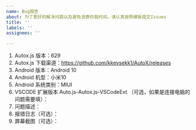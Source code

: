 ```yaml
---
name: Bug报告
about: 为了更好的解决问题以及避免浪费你我时间，请认真按照模板提交Issues
title: ''
labels: ''
assignees: ''

---
```


1. Autox.js 版本：629
2. Autox.js 下载渠道：https://github.com/kkevsekk1/AutoX/releases
3. Android 版本：Android 10
4. Android 机型：小米10
5. Android 系统类别：MIUI
6. VSCODE  扩展版本 Auto.js-Autox.js-VSCodeExt （可选，如果是连接电脑的问题需要填）：
7. 问题描述：
8. 报错日志（可选）：
9. 屏幕截图（可选）：
